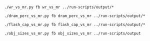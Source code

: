 `./wr_vs_mr.py fb wr_vs_mr ../run-scripts/output/*`

`./dram_perc_vs_mr.py fb dram_perc_vs_mr ../run-scripts/output/*`

`./flash_cap_vs_mr.py fb flash_cap_vs_mr ../run-scripts/output/*`

`./obj_sizes_vs_mr.py fb obj_sizes_vs_mr ../run-scripts/output`
